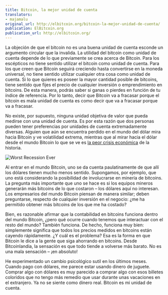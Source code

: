 ```yaml
---
title: Bitcoin, la mejor unidad de cuenta
translators:
- majamalu
original_url: http://elbitcoin.org/bitcoin-la-mejor-unidad-de-cuenta/
publication: ElBitcoin.org
publication_url: http://elbitcoin.org/
---
```


La objeción de que el bitcoin no es una buena unidad de cuenta esconde un argumento circular que la invalida. La utilidad del bitcoin como unidad de cuenta depende de lo que previamente se crea acerca de Bitcoin. Para los escépticos no tiene sentido utilizar el bitcoin como unidad de cuenta. Para los que creen que Bitcoin seguirá creciendo hasta convertirse en la moneda universal, no tiene sentido utilizar cualquier otra cosa como unidad de cuenta. Si lo que quieres es poseer la mayor cantidad posible de bitcoins, tiene sentido que fijes el precio de cualquier inversión o emprendimiento en bitcoins. De esta manera, podrás saber si ganas o pierdes en función de tu índice de referencia. Por lo tanto, decir que Bitcoin va a fracasar porque el bitcoin es mala unidad de cuenta es como decir que va a fracasar porque va a fracasar.

No existe, por supuesto, ninguna unidad objetiva de valor que pueda medirse con una unidad de cuenta. Es por esta razón que dos personas pueden tener preferencias por unidades de cuenta extremadamente diversas. Alguien que aún se encuentra perdido en el mundo del dólar mira hacia Bitcoin y ve volatilidad extrema, mientras que al mirar hacia el dólar desde el mundo Bitcoin lo que se ve es [la peor crisis económica](http://bitcoinism.blogspot.com/2013/11/us-dollar-falls-to-new-lows-against.html) de la historia.

![Worst Recession Ever](/static/img/mempool/bitcoin-is-the-best-unit-of-account/SP500inBTC.png)

Al entrar en el mundo Bitcoin, uno se da cuenta paulatinamente de que allí los dólares tienen mucho menos sentido. Supongamos, por ejemplo, que uno está considerando la posibilidad de involucrarse en minería de bitcoins. La pregunta más importante que uno se hace es si los equipos mineros generarán más bitcoins de lo que costaron – los dólares aquí no interesan. Los empresarios del mundo Bitcoin piensan de manera similar; deben preguntarse, respecto de cualquier inversión en el negocio: ¿me ha permitido obtener más bitcoins de los que me ha costado?

Bien, es razonable afirmar que la contabilidad en bitcoins funciona dentro del mundo Bitcoin, ¿pero qué ocurre cuando tenemos que interactuar con el resto del mundo? También funciona. De hecho, funciona muy bien: simplemente significa que todos los precios medidos en bitcoins están cayendo rápidamente. ¿Y cuál es el problema? Esa es la forma en que Bitcoin le dice a la gente que siga ahorrando en bitcoins. Desde Bitcoinlandia, la sensación es que todo tiende a volverse más barato. No es una mala sensación – ¡en absoluto!

He experimentado un cambio psicológico sutil en los últimos meses. Cuando pago con dólares, me parece estar usando dinero de juguete. Comprar algo con dólares es muy parecido a comprar algo con esos billetes coloridos que no tengo más remedio que usar durante unas vacaciones en el extranjero. Ya no se siente como dinero real. Bitcoin es mi unidad de cuenta.
